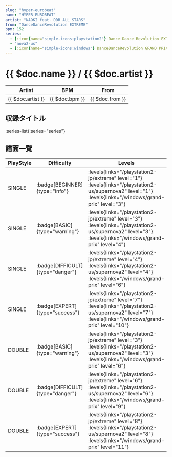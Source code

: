 ```yaml
---
slug: "hyper-eurobeat"
name: "HYPER EUROBEAT"
artist: "NAOKI feat. DDR ALL STARS"
from: "DanceDanceRevolution EXTREME"
bpm: 152
series:
  - [:icon{name="simple-icons:playstation2"} Dance Dance Revolution EXTREME :icon{name="flag:jp-4x3"}](/playstation2-jp/extreme)
  - "nova2-us"
  - [:icon{name="simple-icons:windows"} DanceDanceRevolution GRAND PRIX (グランプリプレー)](/windows/grand-prix)
---
```


# {{ $doc.name }} / {{ $doc.artist }}

|Artist|BPM|From|
|------|---|----|
|{{ $doc.artist }}|{{ $doc.bpm }}|{{ $doc.from }}|

## 収録タイトル

:series-list{:series="series"}

## 譜面一覧

|PlayStyle|Difficulty|Levels|Notes|Movie|
|---------|----------|------|-----|-----|
|SINGLE| :badge[BEGINNER]{type="info"}| :levels{links="/playstation2-jp/extreme" level="1"} :levels{links="/playstation2-us/supernova2" level="1"}  :levels{links="/windows/grand-prix" level="3"}|95/0||
|SINGLE| :badge[BASIC]{type="warning"}| :levels{links="/playstation2-jp/extreme" level="3"} :levels{links="/playstation2-us/supernova2" level="3"}  :levels{links="/windows/grand-prix" level="4"}|174/10||
|SINGLE| :badge[DIFFICULT]{type="danger"}| :levels{links="/playstation2-jp/extreme" level="4"} :levels{links="/playstation2-us/supernova2" level="4"}  :levels{links="/windows/grand-prix" level="6"}|223/16||
|SINGLE| :badge[EXPERT]{type="success"}| :levels{links="/playstation2-jp/extreme" level="7"} :levels{links="/playstation2-us/supernova2" level="7"}  :levels{links="/windows/grand-prix" level="10"}|293/16||
|DOUBLE| :badge[BASIC]{type="warning"}| :levels{links="/playstation2-jp/extreme" level="3"} :levels{links="/playstation2-us/supernova2" level="3"}  :levels{links="/windows/grand-prix" level="6"}|182/12||
|DOUBLE| :badge[DIFFICULT]{type="danger"}| :levels{links="/playstation2-jp/extreme" level="6"} :levels{links="/playstation2-us/supernova2" level="6"}  :levels{links="/windows/grand-prix" level="9"}|239/22||
|DOUBLE| :badge[EXPERT]{type="success"}| :levels{links="/playstation2-jp/extreme" level="8"} :levels{links="/playstation2-us/supernova2" level="8"}  :levels{links="/windows/grand-prix" level="11"}|277/18||
